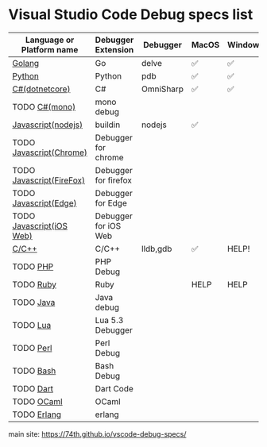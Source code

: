 # Visual Studio Code Debug specs list

|Language or Platform name|Debugger Extension|Debugger|MacOS|Windows|Linux|
|---|---|---|---|---|---|
|[Golang](./golang)|Go|delve|✅|✅|✅|
|[Python](./python)|Python|pdb|✅|✅|✅|
|[C#(dotnetcore)](./csharp)|C#|OmniSharp|✅|✅|✅|
|TODO [C#(mono)](./csharp_mono)|mono debug|||||
|[Javascript(nodejs)](./javascript)|buildin|nodejs|✅||✅|
|TODO [Javascript(Chrome)](./javascript_chrome)|Debugger for chrome|||||
|TODO [Javascript(FireFox)](./javascript_firefox)|Debugger for firefox|||||
|TODO [Javascript(Edge)](./javascript_edge)|Debugger for Edge|||||
|TODO [Javascript(iOS Web)](./javascript_ios)|Debugger for iOS Web|||||
|[C/C++](./cpp)|C/C++|lldb,gdb|✅|HELP!|✅|
|TODO [PHP](./php)|PHP Debug|||||
|TODO [Ruby](./ruby)|Ruby||HELP|HELP|HELP|
|TODO [Java](./java)|Java debug|||||
|TODO [Lua](./Lua)|Lua 5.3 Debugger|||||
|TODO [Perl](./perl)|Perl Debug|||||
|TODO [Bash](./bash)|Bash Debug|||||
|TODO [Dart](./bash)|Dart Code|||||
|TODO [OCaml](./ocaml)|OCaml|||||
|TODO [Erlang](./erlang)|erlang|||||

main site: https://74th.github.io/vscode-debug-specs/


